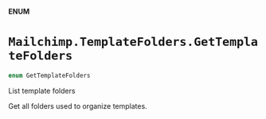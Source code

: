 **ENUM**

# `Mailchimp.TemplateFolders.GetTemplateFolders`

```swift
enum GetTemplateFolders
```

List template folders

Get all folders used to organize templates.
